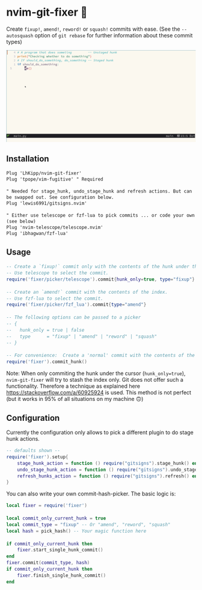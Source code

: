 # nvim-git-fixer :wrench:

Create `fixup!`, `amend!`, `reword!` or `squash!` commits with ease. (See the `--autosquash` option of `git rebase` for further information about these commit types)

![](assets/example.gif)

## Installation

```vim
Plug 'LhKipp/nvim-git-fixer'
Plug 'tpope/vim-fugitive' " Required

" Needed for stage_hunk, undo_stage_hunk and refresh actions. But can be swapped out. See configuration below.
Plug 'lewis6991/gitsigns.nvim'

" Either use telescope or fzf-lua to pick commits ... or code your own (see below)
Plug 'nvim-telescope/telescope.nvim'
Plug 'ibhagwan/fzf-lua'
```

## Usage

```lua
-- Create a `fixup!` commit only with the contents of the hunk under the cursor.
-- Use telescope to select the commit.
require('fixer/picker/telescope').commit{hunk_only=true, type="fixup"} 

-- Create an `amend!` commit with the contents of the index.
-- Use fzf-lua to select the commit.
require('fixer/picker/fzf_lua').commit{type="amend"}

-- The following options can be passed to a picker
-- {
--   hunk_only = true | false
--   type      = "fixup" | "amend" | "reword" | "squash"
-- }

-- For convenience:  Create a 'normal' commit with the contents of the hunk under the cursor
require('fixer').commit_hunk()
```

Note: When only commiting the hunk under the cursor (`hunk_only=true`), `nvim-git-fixer` will try to stash the index only. Git does not offer such a functionality. Therefore a technique as explained here https://stackoverflow.com/a/60925924 is used. This method is not perfect (but it works in 95% of all situations on my machine :upside_down_face:)

## Configuration
Currently the configuration only allows to pick a different plugin to do stage hunk actions.
```lua
-- defaults shown --
require('fixer').setup{
    stage_hunk_action = function () require("gitsigns").stage_hunk() end,
    undo_stage_hunk_action = function () require("gitsigns").undo_stage_hunk() end,
    refresh_hunks_action = function () require("gitsigns").refresh() end,
}
```

You can also write your own commit-hash-picker. The basic logic is:
```lua
local fixer = require('fixer')

local commit_only_current_hunk = true
local commit_type = "fixup" -- Or "amend", "reword", "squash"
local hash = pick_hash() -- Your magic function here

if commit_only_current_hunk then
    fixer.start_single_hunk_commit()
end
fixer.commit(commit_type, hash)
if commit_only_current_hunk then
    fixer.finish_single_hunk_commit()
end
```

